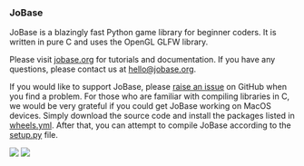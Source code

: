 ### JoBase

JoBase is a blazingly fast Python game library for beginner coders.
It is written in pure C and uses the OpenGL GLFW library.

Please visit [jobase.org](https://jobase.org) for tutorials and documentation.
If you have any questions, please contact us at <hello@jobase.org>.

If you would like to support JoBase, please [raise an issue](https://github.com/JoBase/JoBase/issues/new) on GitHub when you find a problem.
For those who are familiar with compiling libraries in C, we would be very grateful if you could get JoBase working on MacOS devices.
Simply download the source code and install the packages listed in [wheels.yml](https://github.com/JoBase/JoBase/blob/main/.github/workflows/wheels.yml).
After that, you can attempt to compile JoBase according to the [setup.py](https://github.com/JoBase/JoBase/blob/main/setup.py) file.

[![](https://img.shields.io/github/commit-activity/m/jobase/jobase?label=Commit%20activity)](https://pypi.org/project/jobase)
[![](https://github.com/Grey41/JoBase/actions/workflows/wheels.yml/badge.svg)](https://github.com/Grey41/JoBase/actions/workflows/wheels.yml)
